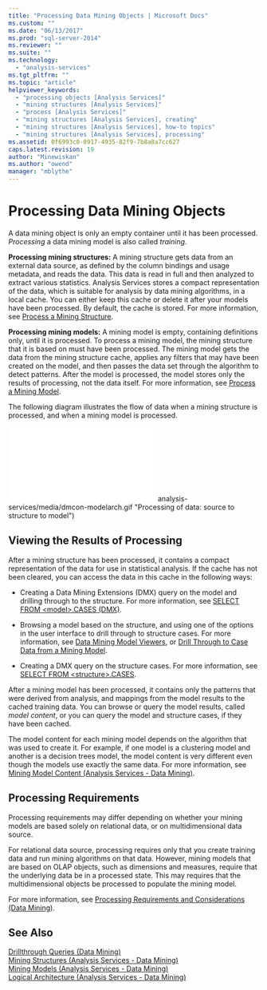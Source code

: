 ```yaml
---
title: "Processing Data Mining Objects | Microsoft Docs"
ms.custom: ""
ms.date: "06/13/2017"
ms.prod: "sql-server-2014"
ms.reviewer: ""
ms.suite: ""
ms.technology: 
  - "analysis-services"
ms.tgt_pltfrm: ""
ms.topic: "article"
helpviewer_keywords: 
  - "processing objects [Analysis Services]"
  - "mining structures [Analysis Services]"
  - "process [Analysis Services]"
  - "mining structures [Analysis Services], creating"
  - "mining structures [Analysis Services], how-to topics"
  - "mining structures [Analysis Services], processing"
ms.assetid: 0f6993c0-0917-4935-82f9-7b8a8a7cc627
caps.latest.revision: 19
author: "Minewiskan"
ms.author: "owend"
manager: "mblythe"
---
```

# Processing Data Mining Objects
  A data mining object is only an empty container until it has been processed. *Processing* a data mining model is also called *training*.  
  
 **Processing mining structures:** A mining structure gets data from an external data source, as defined by the column bindings and usage metadata, and reads the data. This data is read in full and then analyzed to extract various statistics. Analysis Services stores a compact representation of the data, which is suitable for analysis by data mining algorithms, in a local cache. You can either keep this cache or delete it after your models have been processed. By default, the cache is stored. For more information, see [Process a Mining Structure](process-a-mining-structure.md).  
  
 **Processing mining models:** A mining model is empty, containing definitions only, until it is processed. To process a mining model, the mining structure that it is based on must have been processed. The mining model gets the data from the mining structure cache, applies any filters that may have been created on the model, and then passes the data set through the algorithm to detect patterns. After the model is processed, the model stores only the results of processing, not the data itself. For more information, see [Process a Mining Model](process-a-mining-model.md).  
  
 The following diagram illustrates the flow of data when a mining structure is processed, and when a mining model is processed.  
  
 ![Processing of data: source to structure to model](../../../2014/reporting-services/prerequisites-for-tutorials-report-builder.md)analysis-services/media/dmcon-modelarch.gif "Processing of data: source to structure to model")  
  
## Viewing the Results of Processing  
 After a mining structure has been processed, it contains a compact representation of the data for use in statistical analysis. If the cache has not been cleared, you can access the data in this cache in the following ways:  
  
-   Creating a Data Mining Extensions (DMX) query on the model and drilling through to the structure. For more information, see [SELECT FROM &#60;model&#62;.CASES &#40;DMX&#41;](~/dmx/select-from-model-content-dmx.md).  
  
-   Browsing a model based on the structure, and using one of the options in the user interface to drill through to structure cases. For more information, see [Data Mining Model Viewers](data-mining-model-viewers.md), or [Drill Through to Case Data from a Mining Model](drill-through-to-case-data-from-a-mining-model.md).  
  
-   Creating a DMX query on the structure cases. For more information, see [SELECT FROM &#60;structure&#62;.CASES](~/dmx/select-from-structure-cases.md).  
  
 After a mining model has been processed, it contains only the patterns that were derived from analysis, and mappings from the model results to the cached training data. You can browse or query the model results, called *model content*, or you can query the model and structure cases, if they have been cached.  
  
 The model content for each mining model depends on the algorithm that was used to create it. For example, if one model is a clustering model and another is a decision trees model, the model content is very different even though the models use exactly the same data. For more information, see [Mining Model Content &#40;Analysis Services - Data Mining&#41;](mining-model-content-analysis-services-data-mining.md).  
  
## Processing Requirements  
 Processing requirements may differ depending on whether your mining models are based solely on relational data, or on multidimensional data source.  
  
 For relational data source, processing requires only that you create training data and run mining algorithms on that data. However, mining models that are based on OLAP objects, such as dimensions and measures, require that the underlying data be in a processed state. This may requires that the multidimensional objects be processed to populate the mining model.  
  
 For more information, see [Processing Requirements and Considerations &#40;Data Mining&#41;](processing-requirements-and-considerations-data-mining.md).  
  
## See Also  
 [Drillthrough Queries &#40;Data Mining&#41;](drillthrough-queries-data-mining.md)   
 [Mining Structures &#40;Analysis Services - Data Mining&#41;](mining-structures-analysis-services-data-mining.md)   
 [Mining Models &#40;Analysis Services - Data Mining&#41;](mining-models-analysis-services-data-mining.md)   
 [Logical Architecture &#40;Analysis Services - Data Mining&#41;](logical-architecture-analysis-services-data-mining.md)  
  
  